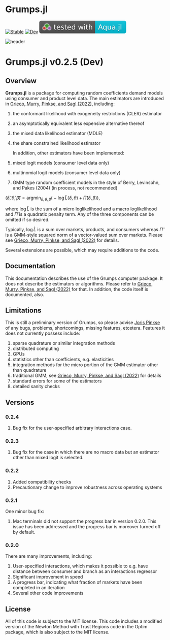# Grumps.jl

[![Stable](https://img.shields.io/badge/docs-stable-blue.svg)](https://NittanyLion.github.io/Grumps.jl/stable)
[![Dev](https://img.shields.io/badge/docs-dev-blue.svg)](https://NittanyLion.github.io/Grumps.jl/dev)
[![Aqua QA](https://raw.githubusercontent.com/JuliaTesting/Aqua.jl/master/badge.svg)](https://github.com/JuliaTesting/Aqua.jl)

![header](https://joris.pinkse.org/paper/grumps/featured_hu67731c91d8ac62b9ec64ef8cd1d226d8_3264943_808x455_fill_q75_lanczos_smart1.jpg)

# Grumps.jl v0.2.5 (Dev)

## Overview

**Grumps.jl** is a package for computing random coefficients demand models using consumer and product level data. The main estimators are introduced in [Grieco, Murry, Pinkse, and Sagl (2022)](http://joris.pinkse.org/paper/grumps/), including:
1. the conformant likelihood with exogeneity restrictions (CLER) estimator
2. an asymptotically equivalent less expensive alternative thereof
3. the mixed data likelihood estimator (MDLE)
4. the share constrained likelihood estimator

    In addition, other estimators have been implemented: 

5. mixed logit models (consumer level data only)
6. multinomial logit models (consumer level data only)
7. GMM type random coefficient models in the style of Berry, Levinsohn, and Pakes (2004) (in process, not recommended)

$(\hat\delta,\hat\theta,\hat\beta) = \text{argmin}_{\delta,\theta,\beta} \big( - \log \hat L(\delta,\theta) + \hat\Pi(\delta,\beta) \big),$

where $\log \hat L$ is the sum of a micro loglikelihood and a macro loglikelihood and $\hat\Pi$ is a quadratic penalty term.  Any of the three components can be omitted if so desired. 

Typically, $\log \hat L$ is a sum over markets, products, and consumers whereas $\hat\Pi$ is a GMM-style squared norm of a vector-valued sum over markets.  Please see [Grieco, Murry, Pinkse, and Sagl (2022)](http://joris.pinkse.org/paper/grumps/) for details.

Several extensions are possible, which may require additions to the code. 

## Documentation

This documentation describes the use of the Grumps computer package.  It does not describe the estimators or algorithms.  Please refer to [Grieco, Murry, Pinkse, and Sagl (2022)](http://joris.pinkse.org/paper/grumps/) for that.  In addition, the code itself is documented, also.

## Limitations

This is still a preliminary version of Grumps, so please advise [Joris Pinkse](mailto://pinkse@gmail.com) of any bugs, problems, shortcomings, missing features, etcetera.  Features it does not currently possess include:
1. sparse quadrature or similar integration methods
2. distributed computing
3. GPUs
4. statistics other than coefficients, e.g. elasticities
5. integration methods for the micro portion of the GMM estimator other than quadrature
6. traditional GMM; see [Grieco, Murry, Pinkse, and Sagl (2022)](http://joris.pinkse.org/paper/grumps/) for details
7. standard errors for some of the estimators
8. detailed sanity checks


## Versions


### 0.2.4

1. Bug fix for the user-specified arbitrary interactions case.
### 0.2.3

1. Bug fix for the case in which there are no macro data but an estimator other than mixed logit is selected.

### 0.2.2

1. Added compatibility checks
2. Precautionary change to improve robustness across operating systems

### 0.2.1 

One minor bug fix:
1. Mac terminals did not support the progress bar in version 0.2.0.  This issue has been addressed and the progress bar is moreover turned off by default.

### 0.2.0

There are many improvements, including:
1. User-specified interactions, which makes it possible to e.g. have distance between consumer and branch as an interactions regressor
2. Significant improvement in speed
3. A progress bar, indicating what fraction of markets have been completed in an iteration
4. Several other code improvements

## License

All of this code is subject to the MIT license.  This code includes a modified version of the Newton Method with Trust Regions code in the Optim package, which is also subject to the MIT license.


